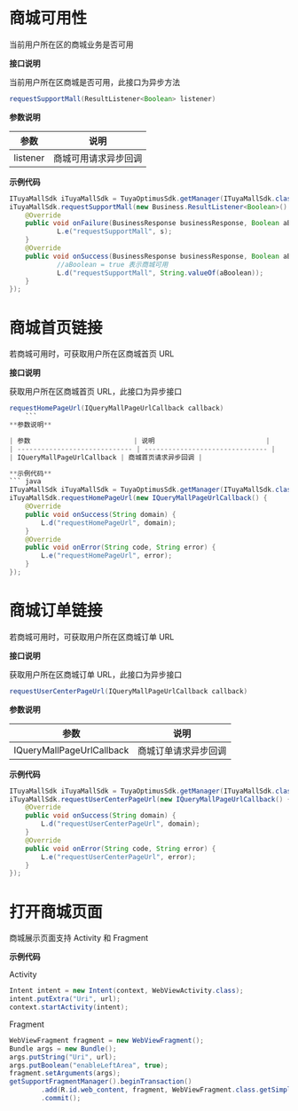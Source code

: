# 商城可用性

当前用户所在区的商城业务是否可用

**接口说明**

当前用户所在区商城是否可用，此接口为异步方法

``` java
requestSupportMall(ResultListener<Boolean> listener)
```
**参数说明**

| 参数         | 说明                                                         |
| ------------ | ------------------------------------------------------------ |
| listener     | 商城可用请求异步回调 |

**示例代码**
``` java
ITuyaMallSdk iTuyaMallSdk = TuyaOptimusSdk.getManager(ITuyaMallSdk.class);
iTuyaMallSdk.requestSupportMall(new Business.ResultListener<Boolean>() {
    @Override
    public void onFailure(BusinessResponse businessResponse, Boolean aBoolean, String s) {
            L.e("requestSupportMall", s);
    }
    @Override
    public void onSuccess(BusinessResponse businessResponse, Boolean aBoolean, String s) {
            //aBoolean = true 表示商城可用
            L.d("requestSupportMall", String.valueOf(aBoolean));
    }
});
```

# 商城首页链接

若商城可用时，可获取用户所在区商城首页 URL

**接口说明**

 获取用户所在区商城首页 URL，此接口为异步接口

``` java
requestHomePageUrl(IQueryMallPageUrlCallback callback)
    ```
**参数说明**

| 参数                          | 说明                            |
| ----------------------------- | ------------------------------- |
| IQueryMallPageUrlCallback | 商城首页请求异步回调 |

**示例代码**
``` java
ITuyaMallSdk iTuyaMallSdk = TuyaOptimusSdk.getManager(ITuyaMallSdk.class);
iTuyaMallSdk.requestHomePageUrl(new IQueryMallPageUrlCallback() {
    @Override
    public void onSuccess(String domain) {
        L.d("requestHomePageUrl", domain);
    }
    @Override
    public void onError(String code, String error) {
        L.e("requestHomePageUrl", error);
    }
});
```

# 商城订单链接

若商城可用时，可获取用户所在区商城订单 URL

**接口说明**

 获取用户所在区商城订单 URL，此接口为异步接口

``` java
requestUserCenterPageUrl(IQueryMallPageUrlCallback callback)
```
**参数说明**

| 参数                 | 说明                     |
| -------------------- | ------------------------ |
| IQueryMallPageUrlCallback | 商城订单请求异步回调 |

**示例代码**
``` java
ITuyaMallSdk iTuyaMallSdk = TuyaOptimusSdk.getManager(ITuyaMallSdk.class);
iTuyaMallSdk.requestUserCenterPageUrl(new IQueryMallPageUrlCallback() {
    @Override
    public void onSuccess(String domain) {
        L.d("requestUserCenterPageUrl", domain);
    }
    @Override
    public void onError(String code, String error) {
        L.e("requestUserCenterPageUrl", error);
    }
});
```

# 打开商城页面

商城展示页面支持 Activity 和 Fragment

**示例代码**

Activity
``` java
Intent intent = new Intent(context, WebViewActivity.class);
intent.putExtra("Uri", url);
context.startActivity(intent);
```

Fragment
``` java
WebViewFragment fragment = new WebViewFragment();
Bundle args = new Bundle();
args.putString("Uri", url);
args.putBoolean("enableLeftArea", true);
fragment.setArguments(args);
getSupportFragmentManager().beginTransaction()
        .add(R.id.web_content, fragment, WebViewFragment.class.getSimpleName())
        .commit();
```
